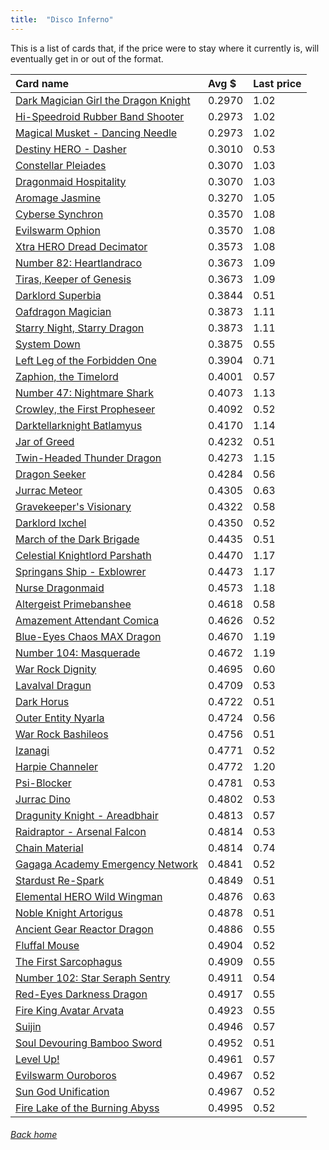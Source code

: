 ```yaml
---
title:  "Disco Inferno"
---
```


This is a list of cards that, if the price were to stay where it currently is, will eventually get in or out of the format.

| Card name | Avg $ | Last price |
| :-- | :-- | :-- |
[Dark Magician Girl the Dragon Knight](https://db.ygoprodeck.com/card/?search=Dark%20Magician%20Girl%20the%20Dragon%20Knight) | 0.2970 | 1.02 |
[Hi-Speedroid Rubber Band Shooter](https://db.ygoprodeck.com/card/?search=Hi-Speedroid%20Rubber%20Band%20Shooter) | 0.2973 | 1.02 |
[Magical Musket - Dancing Needle](https://db.ygoprodeck.com/card/?search=Magical%20Musket%20-%20Dancing%20Needle) | 0.2973 | 1.02 |
[Destiny HERO - Dasher](https://db.ygoprodeck.com/card/?search=Destiny%20HERO%20-%20Dasher) | 0.3010 | 0.53 |
[Constellar Pleiades](https://db.ygoprodeck.com/card/?search=Constellar%20Pleiades) | 0.3070 | 1.03 |
[Dragonmaid Hospitality](https://db.ygoprodeck.com/card/?search=Dragonmaid%20Hospitality) | 0.3070 | 1.03 |
[Aromage Jasmine](https://db.ygoprodeck.com/card/?search=Aromage%20Jasmine) | 0.3270 | 1.05 |
[Cyberse Synchron](https://db.ygoprodeck.com/card/?search=Cyberse%20Synchron) | 0.3570 | 1.08 |
[Evilswarm Ophion](https://db.ygoprodeck.com/card/?search=Evilswarm%20Ophion) | 0.3570 | 1.08 |
[Xtra HERO Dread Decimator](https://db.ygoprodeck.com/card/?search=Xtra%20HERO%20Dread%20Decimator) | 0.3573 | 1.08 |
[Number 82: Heartlandraco](https://db.ygoprodeck.com/card/?search=Number%2082:%20Heartlandraco) | 0.3673 | 1.09 |
[Tiras, Keeper of Genesis](https://db.ygoprodeck.com/card/?search=Tiras,%20Keeper%20of%20Genesis) | 0.3673 | 1.09 |
[Darklord Superbia](https://db.ygoprodeck.com/card/?search=Darklord%20Superbia) | 0.3844 | 0.51 |
[Oafdragon Magician](https://db.ygoprodeck.com/card/?search=Oafdragon%20Magician) | 0.3873 | 1.11 |
[Starry Night, Starry Dragon](https://db.ygoprodeck.com/card/?search=Starry%20Night,%20Starry%20Dragon) | 0.3873 | 1.11 |
[System Down](https://db.ygoprodeck.com/card/?search=System%20Down) | 0.3875 | 0.55 |
[Left Leg of the Forbidden One](https://db.ygoprodeck.com/card/?search=Left%20Leg%20of%20the%20Forbidden%20One) | 0.3904 | 0.71 |
[Zaphion, the Timelord](https://db.ygoprodeck.com/card/?search=Zaphion,%20the%20Timelord) | 0.4001 | 0.57 |
[Number 47: Nightmare Shark](https://db.ygoprodeck.com/card/?search=Number%2047:%20Nightmare%20Shark) | 0.4073 | 1.13 |
[Crowley, the First Propheseer](https://db.ygoprodeck.com/card/?search=Crowley,%20the%20First%20Propheseer) | 0.4092 | 0.52 |
[Darktellarknight Batlamyus](https://db.ygoprodeck.com/card/?search=Darktellarknight%20Batlamyus) | 0.4170 | 1.14 |
[Jar of Greed](https://db.ygoprodeck.com/card/?search=Jar%20of%20Greed) | 0.4232 | 0.51 |
[Twin-Headed Thunder Dragon](https://db.ygoprodeck.com/card/?search=Twin-Headed%20Thunder%20Dragon) | 0.4273 | 1.15 |
[Dragon Seeker](https://db.ygoprodeck.com/card/?search=Dragon%20Seeker) | 0.4284 | 0.56 |
[Jurrac Meteor](https://db.ygoprodeck.com/card/?search=Jurrac%20Meteor) | 0.4305 | 0.63 |
[Gravekeeper's Visionary](https://db.ygoprodeck.com/card/?search=Gravekeeper's%20Visionary) | 0.4322 | 0.58 |
[Darklord Ixchel](https://db.ygoprodeck.com/card/?search=Darklord%20Ixchel) | 0.4350 | 0.52 |
[March of the Dark Brigade](https://db.ygoprodeck.com/card/?search=March%20of%20the%20Dark%20Brigade) | 0.4435 | 0.51 |
[Celestial Knightlord Parshath](https://db.ygoprodeck.com/card/?search=Celestial%20Knightlord%20Parshath) | 0.4470 | 1.17 |
[Springans Ship - Exblowrer](https://db.ygoprodeck.com/card/?search=Springans%20Ship%20-%20Exblowrer) | 0.4473 | 1.17 |
[Nurse Dragonmaid](https://db.ygoprodeck.com/card/?search=Nurse%20Dragonmaid) | 0.4573 | 1.18 |
[Altergeist Primebanshee](https://db.ygoprodeck.com/card/?search=Altergeist%20Primebanshee) | 0.4618 | 0.58 |
[Amazement Attendant Comica](https://db.ygoprodeck.com/card/?search=Amazement%20Attendant%20Comica) | 0.4626 | 0.52 |
[Blue-Eyes Chaos MAX Dragon](https://db.ygoprodeck.com/card/?search=Blue-Eyes%20Chaos%20MAX%20Dragon) | 0.4670 | 1.19 |
[Number 104: Masquerade](https://db.ygoprodeck.com/card/?search=Number%20104:%20Masquerade) | 0.4672 | 1.19 |
[War Rock Dignity](https://db.ygoprodeck.com/card/?search=War%20Rock%20Dignity) | 0.4695 | 0.60 |
[Lavalval Dragun](https://db.ygoprodeck.com/card/?search=Lavalval%20Dragun) | 0.4709 | 0.53 |
[Dark Horus](https://db.ygoprodeck.com/card/?search=Dark%20Horus) | 0.4722 | 0.51 |
[Outer Entity Nyarla](https://db.ygoprodeck.com/card/?search=Outer%20Entity%20Nyarla) | 0.4724 | 0.56 |
[War Rock Bashileos](https://db.ygoprodeck.com/card/?search=War%20Rock%20Bashileos) | 0.4756 | 0.51 |
[Izanagi](https://db.ygoprodeck.com/card/?search=Izanagi) | 0.4771 | 0.52 |
[Harpie Channeler](https://db.ygoprodeck.com/card/?search=Harpie%20Channeler) | 0.4772 | 1.20 |
[Psi-Blocker](https://db.ygoprodeck.com/card/?search=Psi-Blocker) | 0.4781 | 0.53 |
[Jurrac Dino](https://db.ygoprodeck.com/card/?search=Jurrac%20Dino) | 0.4802 | 0.53 |
[Dragunity Knight - Areadbhair](https://db.ygoprodeck.com/card/?search=Dragunity%20Knight%20-%20Areadbhair) | 0.4813 | 0.57 |
[Raidraptor - Arsenal Falcon](https://db.ygoprodeck.com/card/?search=Raidraptor%20-%20Arsenal%20Falcon) | 0.4814 | 0.53 |
[Chain Material](https://db.ygoprodeck.com/card/?search=Chain%20Material) | 0.4814 | 0.74 |
[Gagaga Academy Emergency Network](https://db.ygoprodeck.com/card/?search=Gagaga%20Academy%20Emergency%20Network) | 0.4841 | 0.52 |
[Stardust Re-Spark](https://db.ygoprodeck.com/card/?search=Stardust%20Re-Spark) | 0.4849 | 0.51 |
[Elemental HERO Wild Wingman](https://db.ygoprodeck.com/card/?search=Elemental%20HERO%20Wild%20Wingman) | 0.4876 | 0.63 |
[Noble Knight Artorigus](https://db.ygoprodeck.com/card/?search=Noble%20Knight%20Artorigus) | 0.4878 | 0.51 |
[Ancient Gear Reactor Dragon](https://db.ygoprodeck.com/card/?search=Ancient%20Gear%20Reactor%20Dragon) | 0.4886 | 0.55 |
[Fluffal Mouse](https://db.ygoprodeck.com/card/?search=Fluffal%20Mouse) | 0.4904 | 0.52 |
[The First Sarcophagus](https://db.ygoprodeck.com/card/?search=The%20First%20Sarcophagus) | 0.4909 | 0.55 |
[Number 102: Star Seraph Sentry](https://db.ygoprodeck.com/card/?search=Number%20102:%20Star%20Seraph%20Sentry) | 0.4911 | 0.54 |
[Red-Eyes Darkness Dragon](https://db.ygoprodeck.com/card/?search=Red-Eyes%20Darkness%20Dragon) | 0.4917 | 0.55 |
[Fire King Avatar Arvata](https://db.ygoprodeck.com/card/?search=Fire%20King%20Avatar%20Arvata) | 0.4923 | 0.55 |
[Suijin](https://db.ygoprodeck.com/card/?search=Suijin) | 0.4946 | 0.57 |
[Soul Devouring Bamboo Sword](https://db.ygoprodeck.com/card/?search=Soul%20Devouring%20Bamboo%20Sword) | 0.4952 | 0.51 |
[Level Up!](https://db.ygoprodeck.com/card/?search=Level%20Up!) | 0.4961 | 0.57 |
[Evilswarm Ouroboros](https://db.ygoprodeck.com/card/?search=Evilswarm%20Ouroboros) | 0.4967 | 0.52 |
[Sun God Unification](https://db.ygoprodeck.com/card/?search=Sun%20God%20Unification) | 0.4967 | 0.52 |
[Fire Lake of the Burning Abyss](https://db.ygoprodeck.com/card/?search=Fire%20Lake%20of%20the%20Burning%20Abyss) | 0.4995 | 0.52 |

###### [Back home](index)